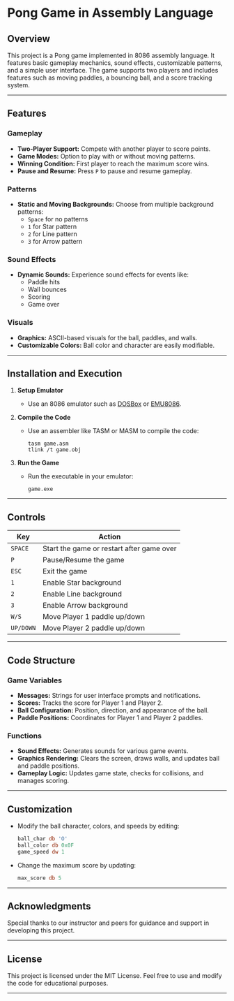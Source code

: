 # Pong Game in Assembly Language

## Overview
This project is a Pong game implemented in 8086 assembly language. It features basic gameplay mechanics, sound effects, customizable patterns, and a simple user interface. The game supports two players and includes features such as moving paddles, a bouncing ball, and a score tracking system. 

---

## Features

### Gameplay
- **Two-Player Support:** Compete with another player to score points.
- **Game Modes:** Option to play with or without moving patterns.
- **Winning Condition:** First player to reach the maximum score wins.
- **Pause and Resume:** Press `P` to pause and resume gameplay.

### Patterns
- **Static and Moving Backgrounds:** Choose from multiple background patterns: 
  - `Space` for no patterns
  - `1` for Star pattern
  - `2` for Line pattern
  - `3` for Arrow pattern

### Sound Effects
- **Dynamic Sounds:** Experience sound effects for events like:
  - Paddle hits
  - Wall bounces
  - Scoring
  - Game over

### Visuals
- **Graphics:** ASCII-based visuals for the ball, paddles, and walls.
- **Customizable Colors:** Ball color and character are easily modifiable.

---

## Installation and Execution

1. **Setup Emulator**
   - Use an 8086 emulator such as [DOSBox](https://www.dosbox.com/) or [EMU8086](https://emu8086.com/).

2. **Compile the Code**
   - Use an assembler like TASM or MASM to compile the code:
     ```
     tasm game.asm
     tlink /t game.obj
     ```

3. **Run the Game**
   - Run the executable in your emulator:
     ```
     game.exe
     ```

---

## Controls

| Key       | Action                                 |
|-----------|---------------------------------------|
| `SPACE`   | Start the game or restart after game over |
| `P`       | Pause/Resume the game                 |
| `ESC`     | Exit the game                         |
| `1`       | Enable Star background                |
| `2`       | Enable Line background                |
| `3`       | Enable Arrow background               |
| `W/S`     | Move Player 1 paddle up/down          |
| `UP/DOWN` | Move Player 2 paddle up/down          |

---

## Code Structure

### Game Variables
- **Messages:** Strings for user interface prompts and notifications.
- **Scores:** Tracks the score for Player 1 and Player 2.
- **Ball Configuration:** Position, direction, and appearance of the ball.
- **Paddle Positions:** Coordinates for Player 1 and Player 2 paddles.

### Functions
- **Sound Effects:** Generates sounds for various game events.
- **Graphics Rendering:** Clears the screen, draws walls, and updates ball and paddle positions.
- **Gameplay Logic:** Updates game state, checks for collisions, and manages scoring.

---

## Customization
- Modify the ball character, colors, and speeds by editing:
  ```asm
  ball_char db 'O'
  ball_color db 0x0F
  game_speed dw 1
  ```
- Change the maximum score by updating:
  ```asm
  max_score db 5
  ```

---

## Acknowledgments
Special thanks to our instructor and peers for guidance and support in developing this project.

---

## License
This project is licensed under the MIT License. Feel free to use and modify the code for educational purposes.

---


